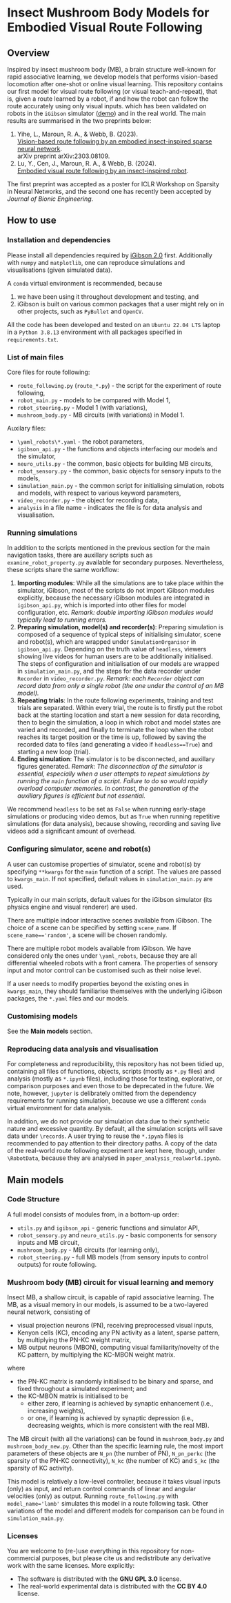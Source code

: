 # Insect Mushroom Body Models for Embodied Visual Route Following
## Overview
Inspired by insect mushroom body (MB), a brain structure well-known for rapid associative learning,
we develop models that performs vision-based locomotion after one-shot or online visual learning. 
This repository contains our first model for visual route following
(or visual teach-and-repeat), that is, given a route learned by a robot,
if and how the robot can follow the route accurately using only visual inputs.
which has been validated on robots in the `iGibson` simulator ([demo](https://youtu.be/iT_WYdoe24I)) and in the real world.
The main results are summarised in the two preprints below:
1. Yihe, L., Maroun, R. A., & Webb, B. (2023).                                                                                            
[Vision-based route following by an embodied insect-inspired sparse neural network](https://doi.org/10.48550/arXiv.2303.08109).            
arXiv preprint arXiv:2303.08109.                                                                                                                                                                                                                                                   
2. Lu, Y., Cen, J., Maroun, R. A., & Webb, B. (2024).                                                                                     
[Embodied visual route following by an insect-inspired robot](https://doi.org/10.21203/rs.3.rs-4222706/v1).                                

The first preprint was accepted as a poster for ICLR Workshop on Sparsity in Neural Networks,
and the second one has recently been accepted by _Journal of Bionic Engineering_.   


## How to use
### Installation and dependencies
Please install all dependencies required by [iGibson 2.0](https://stanfordvl.github.io/iGibson/installation.html) first.
Additionally with `numpy` and `matplotlib`, one can reproduce simulations and visualisations (given simulated data).

A `conda` virtual environment is recommended, because
1. we have been using it throughout development and testing, and
2. iGibson is built on various common packages that a user might rely on in other projects, such as `PyBullet` and `OpenCV`.

All the code has been developed and tested on an `Ubuntu 22.04 LTS` laptop 
in a `Python 3.8.13` environment with all packages specified in `requirements.txt`.


### List of main files
Core files for route following:
  * `route_following.py` (`route_*.py`) - the script for the experiment of route following,
  * `robot_main.py` - models to be compared with Model 1,
  * `robot_steering.py` - Model 1 (with variations),
  * `mushroom_body.py` - MB circuits (with variations) in Model 1.

Auxilary files:
  * `\yaml_robots\*.yaml` - the robot parameters,
  * `igibson_api.py` - the functions and objects interfacing our models and the simulator,
  * `neuro_utils.py` - the common, basic objects for building MB circuits,
  * `robot_sensory.py` - the common, basic objects for sensory inputs to the models,
  * `simulation_main.py` - the common script for initialising simulation, robots and models, with respect to various keyword parameters,
  * `video_recorder.py` - the object for recording data,
  * `analysis` in a file name - indicates the file is for data analysis and visualisation.


### Running simulations
In addition to the scripts mentioned in the previous section for the main navigation tasks, 
there are auxillary scripts such as `examine_robot_property.py` available for secondary purposes.
Nevertheless, these scripts share the same workflow:
1. **Importing modules**: While all the simulations are to take place within the simulator, iGibson, 
most of the scripts do not import iGibson modules explicitly,
because the necessary iGibson modules are integrated in `igibson_api.py`,
which is imported into other files for model configuration, etc.
_Remark: double importing iGibson modules would typically lead to running errors._
2. **Preparing simulation, model(s) and recorder(s)**: Preparing simulation is composed of a sequence of typical steps of 
initialising simulator, scene and robot(s), 
which are wrapped under `SimulationOrganisor` in `igibson_api.py`.
Depending on the truth value of `headless`, viewers showing live videos for human users are to be additionally initialised.
The steps of configuration and initialisation of our models are wrapped in `simulation_main.py`,
and the steps for the data recorder under `Recorder` in `video_recorder.py`.
_Remark: each `Recorder` object can record data from only a single robot (the one under the control of an MB model)._
3. **Repeating trials**: In the route following experiments, training and test trials are separated.
Within every trial, the route is to firstly put the robot back at the starting location
and start a new session for data recording,
then to begin the simulation, a loop in which robot and model states are varied and recorded,
and finally to terminate the loop when the robot reaches its target position or the time is up,
followed by saving the recorded data to files (and generating a video if `headless==True`) and starting a new loop (trial).
4. **Ending simulation**: The simulator is to be disconnected, and auxillary figures generated.
_Remark: The disconnection of the simulator is essential, 
especially when a user attempts to repeat simulations by running the `main` function of a script.
Failure to do so would rapidly overload computer memories.
In contrast, the generation of the auxillary figures is efficient but not essential._
                                         
We recommend `headless` to be set as `False` when running early-stage simulations or producing video demos,
but as `True` when running repetitive simulations (for data analysis),
because showing, recording and saving live videos add a significant amount of overhead.

### Configuring simulator, scene and robot(s)
A user can customise properties of simulator, scene and robot(s) by specifying `**kwargs`
for the `main` function of a script.
The values are passed to `kwargs_main`.
If not specified, default values in `simulation_main.py` are used.

Typically in our main scripts, default values for the iGibson simulator (its physics engine and visual renderer) are used.

There are multiple indoor interactive scenes available from iGibson.
The choice of a scene can be specified by setting `scene_name`.
If `scene_name=='random'`, a scene will be chosen randomly.

There are multiple robot models available from iGibson.
We have considered only the ones under `\yaml_robots`, because they are all differential wheeled robots with a front camera.
The properties of sensory input and motor control can be customised such as their noise level.

If a user needs to modify properties beyond the existing ones in `kwargs_main`,
they should familiarise themselves with the underlying iGibson packages, the `*.yaml` files and our models.
 
### Customising models
See the **Main models** section.

### Reproducing data analysis and visualisation
For completeness and reproducibility, this repository has not been tidied up, 
containing all files of functions, objects, scripts (mostly as `*.py` files)
and analysis (mostly as `*.ipynb` files),
including those for testing, explorative, or comparison purposes and even those to be deprecated in the future.
We note, however, `jupyter` is delibrately omitted from the dependency requirements for running simulation,
because we use a different `conda` virtual environment for data analysis.

In addition, we do not provide our simulation data due to their synthetic nature and excessive quantity.
By default, all the simulation scripts will save data under `\records`.
A user trying to reuse the `*.ipynb` files is recommended to pay attention to their directory paths.
A copy of the data of the real-world route following experiment are kept here, though, under `\RobotData`,
because they are analysed in `paper_analysis_realworld.ipynb`.


## Main models
### Code Structure
A full model consists of modules from, in a bottom-up order:
* `utils.py` and `igibson_api` - generic functions and simulator API,
* `robot_sensory.py` and `neuro_utils.py` - basic components for sensory inputs and MB circuit,
* `mushroom_body.py` - MB circuits (for learning only),
* `robot_steering.py` - full MB models (from sensory inputs to control outputs) for route following.

### Mushroom body (MB) circuit for visual learning and memory
Insect MB, a shallow circuit, is capable of rapid associative learning.
The MB, as a visual memory in our models, is assumed to be a two-layered neural network,
consisting of 
- visual projection neurons (PN), receiving preprocessed visual inputs,
- Kenyon cells (KC), encoding any PN activity as a latent, sparse pattern, by multiplying the PN-KC weight matrix,
- MB output neurons (MBON), computing visual familiarity/novelty of the KC pattern, by multiplying the KC-MBON weight matrix.
      
where 
- the PN-KC matrix is randomly initialised to be binary and sparse, and fixed throughout a simulated experiment; and
- the KC-MBON matrix is initialised to be 
  - either zero, if learning is achieved by synaptic enhancement (i.e., increasing weights),
  - or one, if learning is achieved by synaptic depression (i.e., decreasing weights, which is more consistent with the real MB).

The MB circuit (with all the variations) can be found in `mushroom_body.py` and `mushroom_body_new.py`.
Other than the specific learning rule, the most import parameters of these objects are 
`N_pn` (the number of PN), `N_pn_perkc` (the sparsity of the PN-KC connectivity), `N_kc` (the number of KC) and `S_kc` (the sparsity of KC activity).

This model is relatively a low-level controller, 
because it takes visual inputs (only) as input, and return control commands of linear and angular velocities (only) as output.
Running `route_following.py` with `model_name='lamb'` simulates this model in a route following task.
Other variations of the model and different models for comparison can be found in `simulation_main.py`.


### Licenses
You are welcome to (re-)use everything in this repository for non-commercial purposes,
but please cite us and redistribute any derivative work with the same licenses.
More explicitly:
- The software is distributed with the **GNU GPL 3.0** license.
- The real-world experimental data is distributed with the **CC BY 4.0** license.